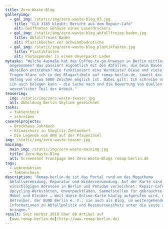 ```yaml
---
title: Zero-Waste-Blog
galleryimg:
  - gal_img: /static/img/zero-waste-blog_03.jpg
    title: "CLX 3185 bleibt: Bericht aus dem Repair-Café"
    alt: Geöffnetes Gehäuse eines Laserdruckers
  - gal_img: /static/img/zero-waste-blog_abfallfreies-baden.jpg
    title: Abfallfreies Baden
    alt: Plastikbecher vor Schwimmbadrutsche
  - gal_img: /static/img/zero-waste-blog_plastikfasten.jpg
    title: Plastikfasten
    alt: Pastaspender in einem Unverpackt-Laden
mytasks: "Welche Ausmaße hat das Coffee-to-go-Unwesen in Berlin mittlerweile
  angenommen? Was passiert eigentlich mit den Abfällen, die beim Bauen und
  Abreißen entstehen? Wie funktioniert eine Wurmkiste? Diese und viele andere
  Fragen kläre ich in den Blogartikeln auf remap-berlin.de, soweit das in einem
  Umfang von etwa 5000 Zeichen möglich ist. Dabei gilt: Ich schreibe nur, was
  ich auch belegen kann – die Suche nach und die Bewertung von Quellen ist ein
  wesentlicher Teil der Arbeit."
teaserimg:
  img: /static/img/zero-waste-teaser.jpg
  alt: Abbildung Berlin Skyline gezeichnet
tasks:
  - faktencheck
  - schreiben
caserelprojects:
  - Brockhaus Jahrbuch
  - Klimaschutz in Steglitz-Zehlendorf
  - Die Legende vom AKW auf der Pfaueninsel
img: /static/img/zero-waste-teaser.jpg
mainimg:
  main_img: /static/img/zero-waste-mainimg.jpg
  title: Zero-Waste-Blog
  alt: Screenshot Frontpage des Zero-Waste-Blogs remap-berlin.de
tags:
  - webredaktion
  - faktencheck
description: "Remap-berlin.de ist das Portal rund um das Megathema
  Abfallvermeidung, Reparatur und Wiederverwendung. Auf der Karte sind alle
  einschlägigen Adressen in Berlin und Potsdam verzeichnet: Repair-Cafés,
  Upcycling-Werkstätten, Unverpacktläden, Sammelstellen für gebrauchte Bücher,
  Möbel und Kleider … Weil diese Online-Karte häufig aufgerufen wird, nutzt ihr
  Betreiber, der BUND Berlin e. V., sie auch als Blog, um weitergehende
  Informationen zu Abfallpolitik und Ressourcenschutz unter die Leute zu
  bringen."
result: Seit Herbst 2018 über 80 Artikel auf
  [www.remap-berlin.de](http://www.remap-berlin.de)
---
```

